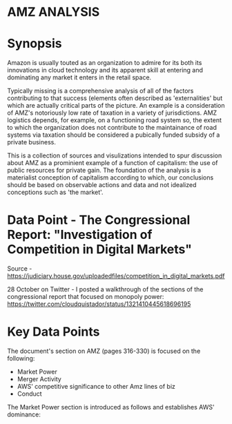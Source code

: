 # AMZ ANALYSIS

# Synopsis

Amazon is usually touted as an organization to admire for its both its innovations in cloud technology and its apparent skill at entering and dominating any market it enters in the retail space.

Typically missing is a comprehensive analysis of all of the factors contributing to that success (elements often described as 'externalities' but which are actually critical parts of the picture. An example is a consideration of AMZ's notoriously low rate of taxation in a variety of jurisdictions. AMZ logistics depends, for example, on a functioning road system so, the extent to which the organization does not contribute to the maintainance of road systems via taxation should be considered a pubically funded subsidy of a private business.

This is a collection of sources and visulizations intended to spur discussion about AMZ as a prominient example of a function of capitalism: the use of public resources for private gain. The foundation of the analysis is a materialist conception of capitalism according to which, our conclusions should be based on observable actions and data and not idealized conceptions such as 'the market'.

# Data Point - The Congressional Report: "Investigation of Competition in Digital Markets"
Source - https://judiciary.house.gov/uploadedfiles/competition_in_digital_markets.pdf

28 October on Twitter - I posted a walkthrough of the sections of the congressional report that focused on monopoly power:
https://twitter.com/cloudquistador/status/1321410445618696195

# Key Data Points
The document's section on AMZ (pages 316-330) is focused on the following: 
* Market Power
* Merger Activity
* AWS' competitive significance to other Amz lines of biz
* Conduct

The Market Power section is introduced as follows and establishes AWS' dominance:
